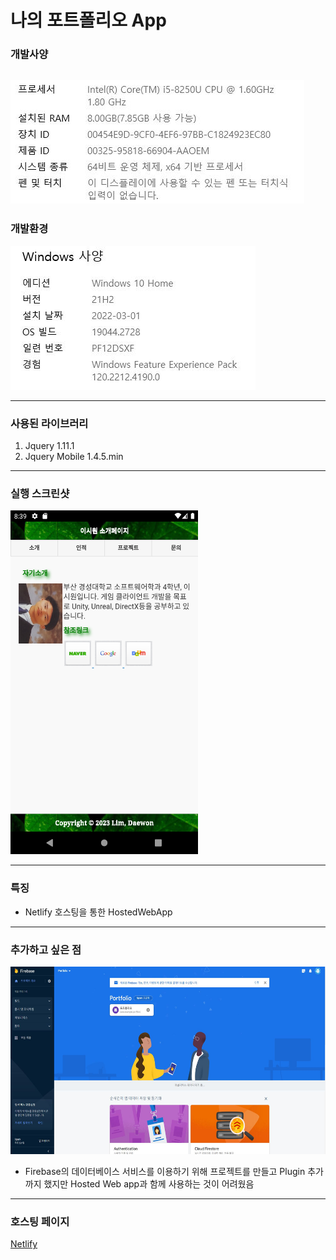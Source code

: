 # 나의 포트폴리오 App    

### 개발사양
![Spec](/IMG/Spec.JPG)
---
### 개발환경
![OS](/IMG/OS.JPG)    

---
### 사용된 라이브러리    
1. Jquery 1.11.1
2. Jquery Mobile 1.4.5.min

---
### 실행 스크린샷    
<img src="/IMG/Portfolio.png" width="300" height="550">    

---
### 특징

* Netlify 호스팅을 통한 HostedWebApp

---
### 추가하고 싶은 점    
<img src="/IMG/FirebaseIMG.JPG" width="600" height="300">     

* Firebase의 데이터베이스 서비스를 이용하기 위해 프로젝트를 만들고 Plugin 추가까지 했지만 Hosted Web app과 함께 사용하는 것이 어려웠음

---
### 호스팅 페이지
[Netlify](https://642f2bfc24e80a05334ded69--gorgeous-kangaroo-075086.netlify.app)
